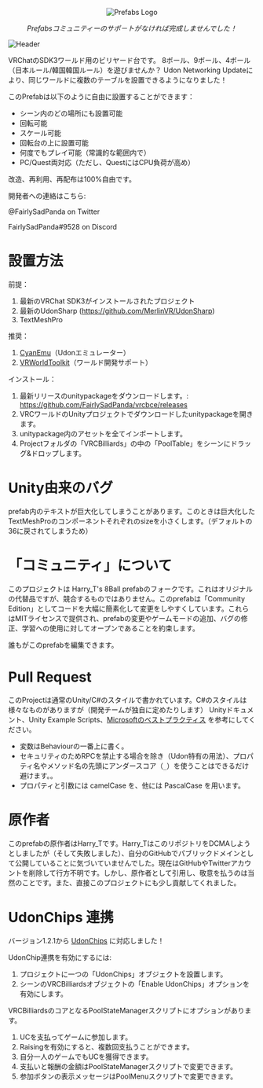 <p align="center"><img src="https://avatars.githubusercontent.com/u/50210138?s=200&v=4" alt="Prefabs Logo"></p>

<p align="center"><i>Prefabsコミュニティーのサポ－トがなければ完成しませんでした！</i></p>

![Header](https://user-images.githubusercontent.com/6299186/126218956-e69d3f75-22ab-4dd8-aee3-ad1aaa4c9f97.png)

VRChatのSDK3ワールド用のビリヤード台です。 8ボール、9ボール、4ボール（日本ルール/韓国韓国ルール）を遊びませんか？ Udon Networking Updateにより、同じワールドに複数のテーブルを設置できるようになりました！

このPrefabは以下のように自由に設置することができます：

- シーン内のどの場所にも設置可能
- 回転可能
- スケール可能
- 回転台の上に設置可能
- 何度でもプレイ可能（常識的な範囲内で）
- PC/Quest両対応（ただし、QuestにはCPU負荷が高め）

改造、再利用、再配布は100%自由です。


開発者への連絡はこちら:

@FairlySadPanda on Twitter

FairlySadPanda#9528 on Discord

# 設置方法

前提：

1. 最新のVRChat SDK3がインストールされたプロジェクト
2. 最新のUdonSharp (https://github.com/MerlinVR/UdonSharp)
3. TextMeshPro

推奨：

1. [CyanEmu](https://github.com/CyanLaser/CyanEmu)（Udonエミュレーター）
2. [VRWorldToolkit](https://github.com/oneVR/VRWorldToolkit)（ワールド開発サポート）

インストール：

1. 最新リリースのunitypackageをダウンロードします。: https://github.com/FairlySadPanda/vrcbce/releases
2. VRCワールドのUnityプロジェクトでダウンロードしたunitypackageを開きます。
3. unitypackage内のアセットを全てインポートします。
4. Projectフォルダの「VRCBilliards」の中の「PoolTable」をシーンにドラッグ&ドロップします。

# Unity由来のバグ

prefab内のテキストが巨大化してしまうことがあります。このときは巨大化したTextMeshProのコンポーネントそれぞれのsizeを小さくします。（デフォルトの36に戻されてしまうため）

# 「コミュニティ」について

このプロジェクトは Harry_T's 8Ball prefabのフォークです。これはオリジナルの代替品ですが、競合するものではありません。このprefabは「Community Edition」としてコードを大幅に簡素化して変更をしやすくしています。これらはMITライセンスで提供され、prefabの変更やゲームモードの追加、バグの修正、学習への使用に対してオープンであることを約束します。

誰もがこのprefabを編集できます。

# Pull Request
このProjectは通常のUnity/C#のスタイルで書かれています。C#のスタイルは様々なものがありますが（開発チームが独自に定めたりします）
Unityドキュメント、Unity Example Scripts、[Microsoftのベストプラクティス](https://docs.microsoft.com/en-us/dotnet/csharp/programming-guide/inside-a-program/coding-conventions) を参考にしてください。

  
  - 変数はBehaviourの一番上に書く。
  - セキュリティのためRPCを禁止する場合を除き（Udon特有の用法）、プロパティ名やメソッド名の先頭にアンダースコア（`_`）を使うことはできるだけ避けます。。
  - プロパティと引数には camelCase を、他には PascalCase を用います。

# 原作者

このprefabの原作者はHarry_Tです。Harry_TはこのリポジトリをDCMAしようとしましたが（そして失敗しました）、自分のGitHubでパブリックドメインとして公開していることに気づいていませんでした。現在はGitHubやTwitterアカウントを削除して行方不明です。しかし、原作者として引用し、敬意を払うのは当然のことです。また、直接このプロジェクトにも少し貢献してくれました。

# UdonChips 連携

バージョン1.2.1から [UdonChips](https://lura.booth.pm/items/3060394) に対応しました！

UdonChip連携を有効にするには: 
 
  1. プロジェクトに一つの「UdonChips」オブジェクトを設置します。
  2. シーンのVRCBilliardsオブジェクトの「Enable UdonChips」オプションを有効にします。

VRCBilliardsのコアとなるPoolStateManagerスクリプトにオプションがあります。
 
  1. UCを支払ってゲームに参加します。
  2. Raisingを有効にすると、複数回支払うことができます。
  3. 自分一人のゲームでもUCを獲得できます。
  4. 支払いと報酬の金額はPoolStateManagerスクリプトで変更できます。
  5. 参加ボタンの表示メッセージはPoolMenuスクリプトで変更できます。
